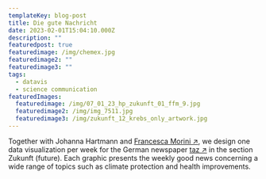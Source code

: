 ```yaml
---
templateKey: blog-post
title: Die gute Nachricht
date: 2023-02-01T15:04:10.000Z
description: ""
featuredpost: true
featuredimage: /img/chemex.jpg
featuredimage2: ""
featuredimage3: ""
tags:
  - datavis
  - science communication
featuredImages:
  featuredimage: /img/07_01_23_hp_zukunft_01_ffm_9.jpg
  featuredimage2: /img/img_7511.jpg
  featuredimage3: /img/zukunft_12_krebs_only_artwork.jpg
---
```

Together with Johanna Hartmann and [Francesca Morini ↗](https://www.morini.design/), we design one data visualization per week for the German newspaper [taz ↗](https://taz.de/) in the section Zukunft (future). Each graphic presents the weekly good news concerning a wide range of topics such as climate protection and health improvements.